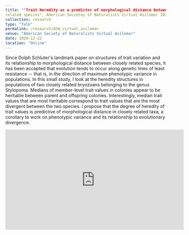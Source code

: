 ```yaml
---
title: ""Trait Heredity as a predictor of morphological distance between closely
related species", American Societey of Naturalists Virtual Asilomar 2021"
collection: research
type: "Talk"
permalink: /research/ASN_virtual_asilomar
venue: "American Society of Naturalists Virtual Asilomar"
date: 2020-12-22
location: "Online"
---
```

Since Dolph Schluter's landmark paper on structures of trait variation and its relationship to morphological distance between closely related species, 
it has been accepted that evolution tends to occur along genetic lines of least resistance -- that is, in the direction of maximum phenotypic variance 
in populations. In this small study, I look at the heredity structures in populations of two closely related bryozoans belonging to the genus Stylopoma. 
Medians of member-level trait values in colonies appear to be heritable between parent and offspring colonies. Interestingly, median trait values that
are most heritable correspond to trait values that are the most divergent between the two species. I propose that the degree of heredity of trait 
values is predictive of morphological distance in closely related taxa, a corollary to work on phenotypic variance and its relationship to evolutionary 
divergence.

<iframe width="560" height="315" src="https://www.youtube.com/embed/Zf6xeURkY4c" frameborder="0" allow="accelerometer; autoplay; clipboard-write; encrypted-media; gyroscope; picture-in-picture" allowfullscreen>
		 </iframe>
